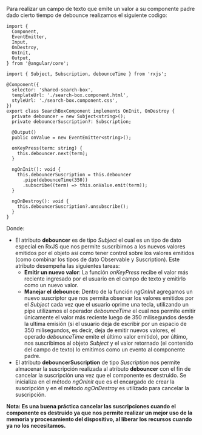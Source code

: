 Para realizar un campo de texto que emite un valor a su componente padre dado cierto tiempo de debounce realizamos el siguiente codigo:

```
import {
  Component,
  EventEmitter,
  Input,
  OnDestroy,
  OnInit,
  Output,
} from '@angular/core';

import { Subject, Subscription, debounceTime } from 'rxjs';

@Component({
  selector: 'shared-search-box',
  templateUrl: './search-box.component.html',
  styleUrl: './search-box.component.css',
})
export class SearchBoxComponent implements OnInit, OnDestroy {
  private debouncer = new Subject<string>();
  private debouncerSuscription?: Subscription;

  @Output()
  public onValue = new EventEmitter<string>();

  onKeyPress(term: string) {
    this.debouncer.next(term);
  }

  ngOnInit(): void {
    this.debouncerSuscription = this.debouncer
      .pipe(debounceTime(350))
      .subscribe((term) => this.onValue.emit(term));
  }

  ngOnDestroy(): void {
    this.debouncerSuscription?.unsubscribe();
  }
}
```

Donde:

- El atributo **debouncer** es de tipo *Subject* el cual es un tipo de dato especial en RxJS que nos permite suscribirnos a los nuevos valores emitidos por el objeto así como tener control sobre los valores emitidos (como combinar los tipos de dato Observable y Suscription). Este atributo desempeña las siguientes tareas:
	- **Emitir un nuevo valor**: La función *onKeyPress* recibe el valor más reciente ingresado por el usuario en el campo de texto y emitirlo como un nuevo valor.
	- **Manejar el debounce**: Dentro de la función *ngOnInit* agregamos un nuevo suscriptor que nos permita observar los valores emitidos por el *Subject* cada vez que el usuario oprime una tecla, utilizando un pipe utilizamos el operador *debounceTime* el cual nos permite emitir únicamente el valor más reciente luego de 350 milisegundos desde la ultima emisión (si el usuario deja de escribir por un espacio de 350 milisegundos, es decir, deja de emitir nuevos valores, el operado *debounceTime* emite el último valor emitido), por último, nos suscribimos al objeto *Subject* y el valor retornado (el contenido del campo de texto) lo emitimos como un evento al componente padre.
- El atributo **debouncerSuscription** de tipo *Suscription* nos permite almacenar la suscripción realizada al atributo **debouncer** con el fin de cancelar la suscripción una vez que el componente es destruido. Se inicializa en el método *ngOnInit* que es el encargado de crear la suscripción y en el método *ngOnDestroy* es utilizado para cancelar la suscripción.

**Nota: Es una buena práctica cancelar las suscripciones cuando el componente es destruido ya que nos permite realizar un mejor uso de la memoria y procesamiento del dispositivo, al liberar los recursos cuando ya no los necesitamos.**